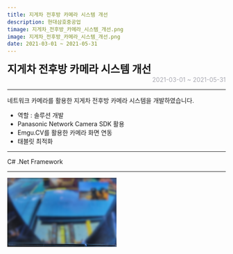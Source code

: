 ```yaml
---
title: 지게차 전후방 카메라 시스템 개선
description: 현대삼호중공업
timage: 지게차_전후방_카메라_시스템_개선.png
image: 지게차_전후방_카메라_시스템_개선.png
date: 2021-03-01 ~ 2021-05-31
---
```


<div style="font-weight: bold; font-size: 1.5rem">지게차 전후방 카메라 시스템 개선</div>
<div style="text-align: right; color: #aaaab3">2021-03-01 ~ 2021-05-31</div>



---

네트워크 카메라를 활용한 지게차 전후방 카메라 시스템을 개발하였습니다.

- 역할 : 솔루션 개발
- Panasonic Network Camera SDK 활용
- Emgu.CV를 활용한 카메라 화면 연동
- 태블릿 최적화

---

<div class="hyde tags skills">
    <a class="hyde tag">C#</a>
    <a class="hyde tag">.Net Framework</a>
</div>

---

<img
    class="hyde page-image"
    src="/assets/images/projects/지게차_전후방_카메라_시스템_개선.png"
    alt="{{ page.image | split: '.' | first }}"
    width="50%"
    height="50%"
/>
